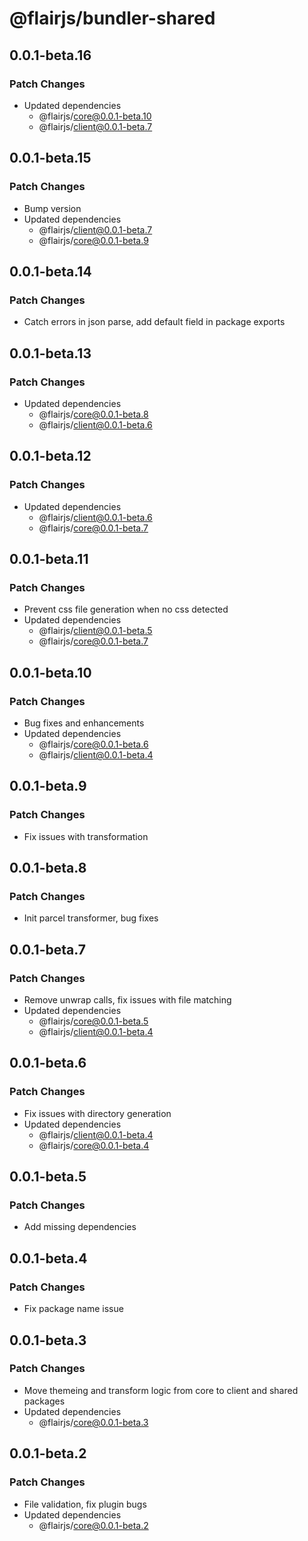 # @flairjs/bundler-shared

## 0.0.1-beta.16

### Patch Changes

- Updated dependencies
  - @flairjs/core@0.0.1-beta.10
  - @flairjs/client@0.0.1-beta.7

## 0.0.1-beta.15

### Patch Changes

- Bump version
- Updated dependencies
  - @flairjs/client@0.0.1-beta.7
  - @flairjs/core@0.0.1-beta.9

## 0.0.1-beta.14

### Patch Changes

- Catch errors in json parse, add default field in package exports

## 0.0.1-beta.13

### Patch Changes

- Updated dependencies
  - @flairjs/core@0.0.1-beta.8
  - @flairjs/client@0.0.1-beta.6

## 0.0.1-beta.12

### Patch Changes

- Updated dependencies
  - @flairjs/client@0.0.1-beta.6
  - @flairjs/core@0.0.1-beta.7

## 0.0.1-beta.11

### Patch Changes

- Prevent css file generation when no css detected
- Updated dependencies
  - @flairjs/client@0.0.1-beta.5
  - @flairjs/core@0.0.1-beta.7

## 0.0.1-beta.10

### Patch Changes

- Bug fixes and enhancements
- Updated dependencies
  - @flairjs/core@0.0.1-beta.6
  - @flairjs/client@0.0.1-beta.4

## 0.0.1-beta.9

### Patch Changes

- Fix issues with transformation

## 0.0.1-beta.8

### Patch Changes

- Init parcel transformer, bug fixes

## 0.0.1-beta.7

### Patch Changes

- Remove unwrap calls, fix issues with file matching
- Updated dependencies
  - @flairjs/core@0.0.1-beta.5
  - @flairjs/client@0.0.1-beta.4

## 0.0.1-beta.6

### Patch Changes

- Fix issues with directory generation
- Updated dependencies
  - @flairjs/client@0.0.1-beta.4
  - @flairjs/core@0.0.1-beta.4

## 0.0.1-beta.5

### Patch Changes

- Add missing dependencies

## 0.0.1-beta.4

### Patch Changes

- Fix package name issue

## 0.0.1-beta.3

### Patch Changes

- Move themeing and transform logic from core to client and shared packages
- Updated dependencies
  - @flairjs/core@0.0.1-beta.3

## 0.0.1-beta.2

### Patch Changes

- File validation, fix plugin bugs
- Updated dependencies
  - @flairjs/core@0.0.1-beta.2
